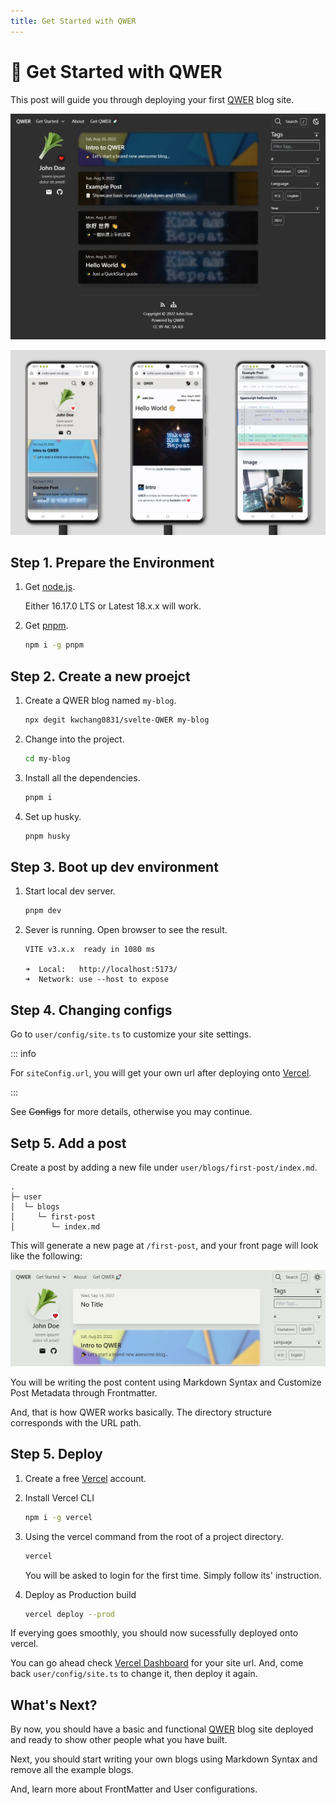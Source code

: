 ```yaml
---
title: Get Started with QWER
---
```


# 🎉 Get Started with QWER

This post will guide you through deploying your first [QWER](https://github.com/kwchang0831/svelte-QWER) blog site.

![Preview](../images/preview.webp)

![Mobile Preview](../images/mobile-preview.webp)

## Step 1. Prepare the Environment

1. Get [node.js](https://nodejs.org/).

   Either 16.17.0 LTS or Latest 18.x.x will work.

1. Get [pnpm](https://pnpm.io/).

   ```sh
   npm i -g pnpm
   ```

## Step 2. Create a new proejct

1. Create a QWER blog named `my-blog`.

   ```sh
   npx degit kwchang0831/svelte-QWER my-blog
   ```

1. Change into the project.

   ```sh
   cd my-blog
   ```

1. Install all the dependencies.

   ```sh
   pnpm i
   ```

1. Set up husky.

   ```sh
   pnpm husky
   ```

## Step 3. Boot up dev environment

1. Start local dev server.

   ```sh
   pnpm dev
   ```

1. Sever is running. Open browser to see the result.

   ```shell
   VITE v3.x.x  ready in 1080 ms

   ➜  Local:   http://localhost:5173/
   ➜  Network: use --host to expose
   ```

## Step 4. Changing configs

Go to `user/config/site.ts` to customize your site settings.

::: info

For `siteConfig.url`, you will get your own url after deploying onto [Vercel](https://vercel.com).

:::

See ~~Configs~~ for more details, otherwise you may continue.

## Setp 5. Add a post

Create a post by adding a new file under `user/blogs/first-post/index.md`.

```text
.
├─ user
│  └─ blogs
│     └─ first-post
│        └─ index.md
```

This will generate a new page at `/first-post`, and your front page will look like the following:

![New Empty Post Created](../images/new_empty_post.webp)

You will be writing the post content using Markdown Syntax and Customize Post Metadata through Frontmatter.

And, that is how QWER works basically. The directory structure corresponds with the URL path.

## Step 5. Deploy

1. Create a free [Vercel](https://vercel.com/) account.

1. Install Vercel CLI

   ```sh
   npm i -g vercel
   ```

1. Using the vercel command from the root of a project directory.

   ```sh
   vercel
   ```

   You will be asked to login for the first time. Simply follow its' instruction.

1. Deploy as Production build

   ```sh
   vercel deploy --prod
   ```

If everying goes smoothly, you should now sucessfully deployed onto vercel.

You can go ahead check [Vercel Dashboard](https://vercel.com/dashboard) for your site url. And, come back `user/config/site.ts` to change it, then deploy it again.

## What's Next?

By now, you should have a basic and functional [QWER](https://github.com/kwchang0831/svelte-QWER) blog site deployed and ready to show other people what you have built.

Next, you should start writing your own blogs using Markdown Syntax and remove all the example blogs.

And, learn more about FrontMatter and User configurations.
